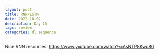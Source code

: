 ```yaml
---
layout: post
title: RNN/LSTM
date: 2022-10-07
description: Day 15
tags: review
categories: dl sequence
---
```


Nice RNN resources:
https://www.youtube.com/watch?v=AsNTP8Kwu80